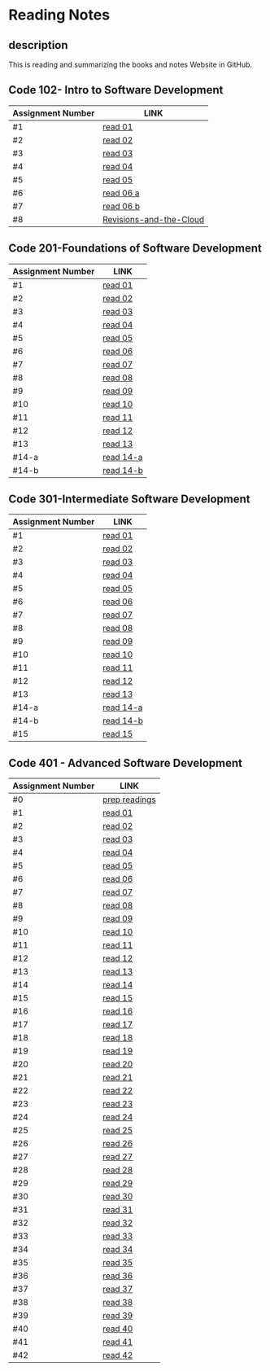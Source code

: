 # Reading Notes
## description 
This is reading and summarizing the books and notes Website in GitHub.


##  Code 102- Intro to Software Development
 | **Assignment Number** | **LINK**                                                                                                                 |
 | --------------------- | ------------------------------------------------------------------------------------------------------------------------ |
 | #1                    | [read 01](https://asharabuhelweh.github.io/reading-notes/code-102-reading-notes/Read-01)                                 |
 | #2                    | [read 02](https://asharabuhelweh.github.io/reading-notes/code-102-reading-notes/mark-down)                               |
 | #3                    | [read 03](https://asharabuhelweh.github.io/reading-notes/code-102-reading-notes/Duckett-HTML-CSS)                        |
 | #4                    | [read 04](https://asharabuhelweh.github.io/reading-notes/code-102-reading-notes/Programming-with-JavaScript)             |
 | #5                    | [read 05](https://asharabuhelweh.github.io/reading-notes/code-102-reading-notes/operators-and-loops)                     |
 | #6                    | [read 06 a](https://asharabuhelweh.github.io/reading-notes/code-102-reading-notes/Functions)                             |
 | #7                    | [read 06 b](https://asharabuhelweh.github.io/reading-notes/code-102-reading-notes/css)                                   |
 | #8                    | [Revisions-and-the-Cloud](https://asharabuhelweh.github.io/reading-notes/code-102-reading-notes/Revisions-and-the-Cloud) |

 ##  Code 201-Foundations of Software Development
 | **Assignment Number** | **LINK**                                                                                     |
 | --------------------- | -------------------------------------------------------------------------------------------- |
 | #1                    | [read 01](https://asharabuhelweh.github.io/reading-notes/Code-201-Reading-Notes/class-01)    |
 | #2                    | [read 02](https://asharabuhelweh.github.io/reading-notes/Code-201-Reading-Notes/class-02)    |
 | #3                    | [read 03](https://asharabuhelweh.github.io/reading-notes/Code-201-Reading-Notes/read-03)     |
 | #4                    | [read 04](https://asharabuhelweh.github.io/reading-notes/Code-201-Reading-Notes/read-04)     |
 | #5                    | [read 05](https://asharabuhelweh.github.io/reading-notes/Code-201-Reading-Notes/read-05)     |
 | #6                    | [read 06](https://asharabuhelweh.github.io/reading-notes/Code-201-Reading-Notes/read-06)     |
 | #7                    | [read 07](https://asharabuhelweh.github.io/reading-notes/Code-201-Reading-Notes/read-07)     |
 | #8                    | [read 08](https://asharabuhelweh.github.io/reading-notes/Code-201-Reading-Notes/read-08)     |
 | #9                    | [read 09](https://asharabuhelweh.github.io/reading-notes/Code-201-Reading-Notes/read-09)     |
 | #10                   | [read 10](https://asharabuhelweh.github.io/reading-notes/Code-201-Reading-Notes/read-10)     |
 | #11                   | [read 11](https://asharabuhelweh.github.io/reading-notes/Code-201-Reading-Notes/read-11)     |
 | #12                   | [read 12](https://asharabuhelweh.github.io/reading-notes/Code-201-Reading-Notes/read-12)     |
 | #13                   | [read 13](https://asharabuhelweh.github.io/reading-notes/Code-201-Reading-Notes/read-13)     |
 | #14-a                 | [read 14-a](https://asharabuhelweh.github.io/reading-notes/Code-201-Reading-Notes/read-14-a) |
 | #14-b                 | [read 14-b](https://asharabuhelweh.github.io/reading-notes/Code-201-Reading-Notes/read-14-b) |


##  Code 301-Intermediate Software Development
 | **Assignment Number** | **LINK**                                                                                                                 |
 | --------------------- | ------------------------------------------------------------------------------------------------------------------------ |
 | #1                    | [read 01](https://asharabuhelweh.github.io/reading-notes/Code-301-Reading-Notes/read-01)     |  |
 | #2                    | [read 02](https://asharabuhelweh.github.io/reading-notes/Code-301-Reading-Notes/read-02)     |
 | #3                    | [read 03](https://asharabuhelweh.github.io/reading-notes/Code-301-Reading-Notes/read-03)     |
 | #4                    | [read 04](https://asharabuhelweh.github.io/reading-notes/Code-301-Reading-Notes/read-04)     |
 | #5                    | [read 05](https://asharabuhelweh.github.io/reading-notes/Code-301-Reading-Notes/read-05)     |
 | #6                    | [read 06](https://asharabuhelweh.github.io/reading-notes/Code-301-Reading-Notes/read-06)     |
 | #7                    | [read 07](https://asharabuhelweh.github.io/reading-notes/Code-301-Reading-Notes/read-07)     |
 | #8                    | [read 08](https://asharabuhelweh.github.io/reading-notes/Code-301-Reading-Notes/read-08)     |
 | #9                    | [read 09](https://asharabuhelweh.github.io/reading-notes/Code-301-Reading-Notes/read-09)     |
 | #10                   | [read 10](https://asharabuhelweh.github.io/reading-notes/Code-301-Reading-Notes/read-10)     |
 | #11                   | [read 11](https://asharabuhelweh.github.io/reading-notes/Code-301-Reading-Notes/read-11)     |
 | #12                   | [read 12](https://asharabuhelweh.github.io/reading-notes/Code-301-Reading-Notes/read-12)     |
 | #13                   | [read 13](https://asharabuhelweh.github.io/reading-notes/Code-301-Reading-Notes/read-13)     |
 | #14-a                 | [read 14-a](https://asharabuhelweh.github.io/reading-notes/Code-301-Reading-Notes/read-14-a) |
 | #14-b                 | [read 14-b](https://asharabuhelweh.github.io/reading-notes/Code-301-Reading-Notes/read-14-b) |
 | #15                   | [read 15](https://asharabuhelweh.github.io/reading-notes/Code-301-Reading-Notes/read-15)     |



 
 




 ##  Code 401 - Advanced Software Development
 | **Assignment Number** | **LINK**                                                                                                                 |
 | --------------------- | ------------------------------------------------------------------------------------------------------------------------ |
 | #0                    | [prep readings](https://asharabuhelweh.github.io/reading-notes/Code-401-Reading-Notes/read-0) |             |
 | #1                    | [read 01](https://asharabuhelweh.github.io/reading-notes/Code-401-Reading-Notes/read-01) |             |
 | #2                    | [read 02](https://asharabuhelweh.github.io/reading-notes/Code-401-Reading-Notes/read-02) |
 | #3                    | [read 03](https://asharabuhelweh.github.io/reading-notes/Code-401-Reading-Notes/read-03) |
 | #4                    | [read 04](https://asharabuhelweh.github.io/reading-notes/Code-401-Reading-Notes/read-04) |
 | #5                    | [read 05](https://asharabuhelweh.github.io/reading-notes/Code-401-Reading-Notes/read-05) |
 | #6                    | [read 06](https://asharabuhelweh.github.io/reading-notes/Code-401-Reading-Notes/read-06) |
 | #7                    | [read 07](https://asharabuhelweh.github.io/reading-notes/Code-401-Reading-Notes/read-07) |
 | #8                    | [read 08](https://asharabuhelweh.github.io/reading-notes/Code-401-Reading-Notes/read-08) |
 | #9                    | [read 09](https://asharabuhelweh.github.io/reading-notes/Code-401-Reading-Notes/read-09) |
 | #10                   | [read 10](https://asharabuhelweh.github.io/reading-notes/Code-401-Reading-Notes/read-10) |
 | #11                   | [read 11](https://asharabuhelweh.github.io/reading-notes/Code-401-Reading-Notes/read-11) |
 | #12                   | [read 12](https://asharabuhelweh.github.io/reading-notes/Code-401-Reading-Notes/read-12) |
 | #13                   | [read 13](https://asharabuhelweh.github.io/reading-notes/Code-401-Reading-Notes/read-13) |
 | #14                   | [read 14](https://asharabuhelweh.github.io/reading-notes/Code-401-Reading-Notes/read-14) |
 | #15                   | [read 15](https://asharabuhelweh.github.io/reading-notes/Code-401-Reading-Notes/read-15) |
 | #16                   | [read 16](https://asharabuhelweh.github.io/reading-notes/Code-401-Reading-Notes/read-16) |
 | #17                   | [read 17](https://asharabuhelweh.github.io/reading-notes/Code-401-Reading-Notes/read-17) |
 | #18                   | [read 18](https://asharabuhelweh.github.io/reading-notes/Code-401-Reading-Notes/read-18) |
 | #19                   | [read 19](https://asharabuhelweh.github.io/reading-notes/Code-401-Reading-Notes/read-19) |
 | #20                   | [read 20](https://asharabuhelweh.github.io/reading-notes/Code-401-Reading-Notes/read-20) |
 | #21                   | [read 21](https://asharabuhelweh.github.io/reading-notes/Code-401-Reading-Notes/read-21) |
 | #22                   | [read 22](https://asharabuhelweh.github.io/reading-notes/Code-401-Reading-Notes/read-22) |
 | #23                   | [read 23](https://asharabuhelweh.github.io/reading-notes/Code-401-Reading-Notes/read-23) |
 | #24                   | [read 24](https://asharabuhelweh.github.io/reading-notes/Code-401-Reading-Notes/read-24) |
 | #25                   | [read 25](https://asharabuhelweh.github.io/reading-notes/Code-401-Reading-Notes/read-25) |
 | #26                   | [read 26](https://asharabuhelweh.github.io/reading-notes/Code-401-Reading-Notes/read-26) |             |
 | #27                   | [read 27](https://asharabuhelweh.github.io/reading-notes/Code-401-Reading-Notes/read-27) |
 | #28                   | [read 28](https://asharabuhelweh.github.io/reading-notes/Code-401-Reading-Notes/read-28) |
 | #29                   | [read 29](https://asharabuhelweh.github.io/reading-notes/Code-401-Reading-Notes/read-29) |
 | #30                   | [read 30](https://asharabuhelweh.github.io/reading-notes/Code-401-Reading-Notes/read-30) |
 | #31                   | [read 31](https://asharabuhelweh.github.io/reading-notes/Code-401-Reading-Notes/read-31) |
 | #32                   | [read 32](https://asharabuhelweh.github.io/reading-notes/Code-401-Reading-Notes/read-32) |
 | #33                   | [read 33](https://asharabuhelweh.github.io/reading-notes/Code-401-Reading-Notes/read-33) |
 | #34                   | [read 34](https://asharabuhelweh.github.io/reading-notes/Code-401-Reading-Notes/read-34) |
 | #35                   | [read 35](https://asharabuhelweh.github.io/reading-notes/Code-401-Reading-Notes/read-35) |
 | #36                   | [read 36](https://asharabuhelweh.github.io/reading-notes/Code-401-Reading-Notes/read-36) |
 | #37                   | [read 37](https://asharabuhelweh.github.io/reading-notes/Code-401-Reading-Notes/read-37) |
 | #38                   | [read 38](https://asharabuhelweh.github.io/reading-notes/Code-401-Reading-Notes/read-38) |
 | #39                   | [read 39](https://asharabuhelweh.github.io/reading-notes/Code-401-Reading-Notes/read-39) |
 | #40                   | [read 40](https://asharabuhelweh.github.io/reading-notes/Code-401-Reading-Notes/read-40) |
 | #41                   | [read 41](https://asharabuhelweh.github.io/reading-notes/Code-401-Reading-Notes/read-41) |
 | #42                   | [read 42](https://asharabuhelweh.github.io/reading-notes/Code-401-Reading-Notes/read-42) |
